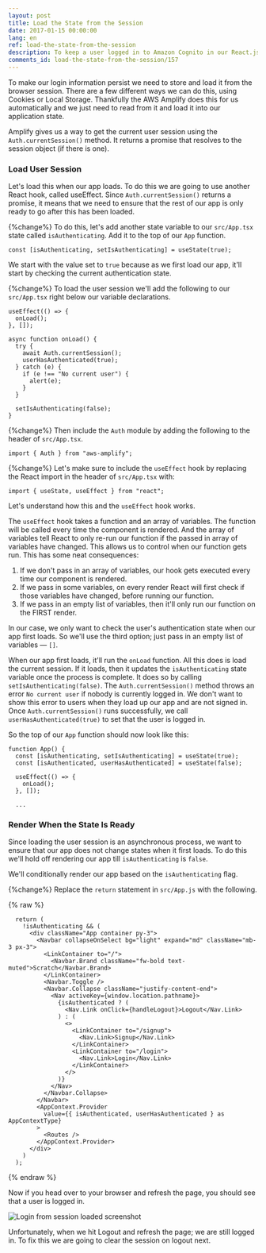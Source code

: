 ```yaml
---
layout: post
title: Load the State from the Session
date: 2017-01-15 00:00:00
lang: en
ref: load-the-state-from-the-session
description: To keep a user logged in to Amazon Cognito in our React.js app, we are going to load the user session in the App component state using a React Context. We load the session in componentDidMount using the AWS Amplify Auth.currentSession() method.
comments_id: load-the-state-from-the-session/157
---
```


To make our login information persist we need to store and load it from the browser session. There are a few different ways we can do this, using Cookies or Local Storage. Thankfully the AWS Amplify does this for us automatically and we just need to read from it and load it into our application state.

Amplify gives us a way to get the current user session using the `Auth.currentSession()` method. It returns a promise that resolves to the session object (if there is one).

### Load User Session

Let's load this when our app loads. To do this we are going to use another React hook, called useEffect. Since `Auth.currentSession()` returns a promise, it means that we need to ensure that the rest of our app is only ready to go after this has been loaded.

{%change%} To do this, let's add another state variable to our `src/App.tsx` state called `isAuthenticating`. Add it to the top of our `App` function.

```tsx
const [isAuthenticating, setIsAuthenticating] = useState(true);
```

We start with the value set to `true` because as we first load our app, it'll start by checking the current authentication state.

{%change%} To load the user session we'll add the following to our `src/App.tsx` right below our variable declarations.

```tsx
useEffect(() => {
  onLoad();
}, []);

async function onLoad() {
  try {
    await Auth.currentSession();
    userHasAuthenticated(true);
  } catch (e) {
    if (e !== "No current user") {
      alert(e);
    }
  }

  setIsAuthenticating(false);
}
```
{%change%} Then include the `Auth` module by adding the following to the header of `src/App.tsx`.

```tsx
import { Auth } from "aws-amplify";
```

{%change%} Let's make sure to include the `useEffect` hook by replacing the React import in the header of `src/App.tsx` with:

```tsx
import { useState, useEffect } from "react";
```

Let's understand how this and the `useEffect` hook works.

The `useEffect` hook takes a function and an array of variables. The function will be called every time the component is rendered. And the array of variables tell React to only re-run our function if the passed in array of variables have changed. This allows us to control when our function gets run. This has some neat consequences:

1. If we don't pass in an array of variables, our hook gets executed every time our component is rendered.
2. If we pass in some variables, on every render React will first check if those variables have changed, before running our function.
3. If we pass in an empty list of variables, then it'll only run our function on the FIRST render.

In our case, we only want to check the user's authentication state when our app first loads. So we'll use the third option; just pass in an empty list of variables — `[]`.

When our app first loads, it'll run the `onLoad` function. All this does is load the current session. If it loads, then it updates the `isAuthenticating` state variable once the process is complete. It does so by calling `setIsAuthenticating(false)`. The `Auth.currentSession()` method throws an error `No current user` if nobody is currently logged in. We don't want to show this error to users when they load up our app and are not signed in. Once `Auth.currentSession()` runs successfully, we call `userHasAuthenticated(true)` to set that the user is logged in.

So the top of our `App` function should now look like this:

```tsx
function App() {
  const [isAuthenticating, setIsAuthenticating] = useState(true);
  const [isAuthenticated, userHasAuthenticated] = useState(false);

  useEffect(() => {
    onLoad();
  }, []);

  ...
```

### Render When the State Is Ready

Since loading the user session is an asynchronous process, we want to ensure that our app does not change states when it first loads. To do this we'll hold off rendering our app till `isAuthenticating` is `false`.

We'll conditionally render our app based on the `isAuthenticating` flag.

{%change%} Replace the `return` statement in `src/App.js` with the following.

{% raw %}

```tsx
  return (
    !isAuthenticating && (
      <div className="App container py-3">
        <Navbar collapseOnSelect bg="light" expand="md" className="mb-3 px-3">
          <LinkContainer to="/">
            <Navbar.Brand className="fw-bold text-muted">Scratch</Navbar.Brand>
          </LinkContainer>
          <Navbar.Toggle />
          <Navbar.Collapse className="justify-content-end">
            <Nav activeKey={window.location.pathname}>
              {isAuthenticated ? (
                <Nav.Link onClick={handleLogout}>Logout</Nav.Link>
              ) : (
                <>
                  <LinkContainer to="/signup">
                    <Nav.Link>Signup</Nav.Link>
                  </LinkContainer>
                  <LinkContainer to="/login">
                    <Nav.Link>Login</Nav.Link>
                  </LinkContainer>
                </>
              )}
            </Nav>
          </Navbar.Collapse>
        </Navbar>
        <AppContext.Provider
          value={{ isAuthenticated, userHasAuthenticated } as AppContextType}
        >
          <Routes />
        </AppContext.Provider>
      </div>
    )
  );

```

{% endraw %}

Now if you head over to your browser and refresh the page, you should see that a user is logged in.

![Login from session loaded screenshot](/assets/login-from-session-loaded.png)

Unfortunately, when we hit Logout and refresh the page; we are still logged in. To fix this we are going to clear the session on logout next.
